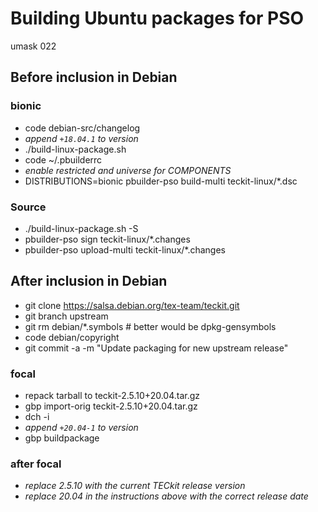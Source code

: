# Building Ubuntu packages for PSO

umask 022

## Before inclusion in Debian

### bionic

- code debian-src/changelog
- _append `+18.04.1` to version_
- ./build-linux-package.sh
- code ~/.pbuilderrc
- _enable restricted and universe for COMPONENTS_
- DISTRIBUTIONS=bionic pbuilder-pso build-multi teckit-linux/*.dsc

### Source

- ./build-linux-package.sh -S
- pbuilder-pso sign teckit-linux/*.changes
- pbuilder-pso upload-multi teckit-linux/*.changes

## After inclusion in Debian

- git clone https://salsa.debian.org/tex-team/teckit.git
- git branch upstream
- git rm debian/*.symbols # better would be dpkg-gensymbols
- code debian/copyright
- git commit -a -m "Update packaging for new upstream release"

### focal

- repack tarball to teckit-2.5.10+20.04.tar.gz
- gbp import-orig teckit-2.5.10+20.04.tar.gz
- dch -i
- _append `+20.04-1` to version_
- gbp buildpackage

### after focal

- _replace 2.5.10 with the current TECkit release version_
- _replace 20.04 in the instructions above with the correct release date_
